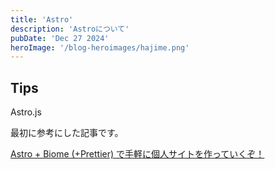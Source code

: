 ```yaml
---
title: 'Astro'
description: 'Astroについて'
pubDate: 'Dec 27 2024'
heroImage: '/blog-heroimages/hajime.png'
---
```


## Tips

Astro.js

最初に参考にした記事です。


[Astro + Biome (+Prettier) で手軽に個人サイトを作っていくぞ！](https://zenn.dev/15/articles/6951b368ce195f)
